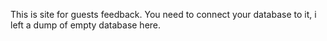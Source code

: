 This is site for guests feedback. You need to connect your database to it, i left a dump of empty database here.